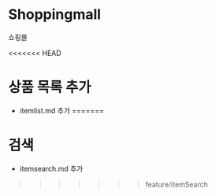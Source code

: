 # Shoppingmall

쇼핑몰

<<<<<<< HEAD
# 상품 목록 추가

- itemlist.md 추가
=======
# 검색

- itemsearch.md 추가
>>>>>>> feature/itemSearch
